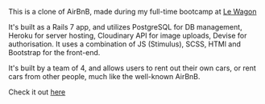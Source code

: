 This is a clone of AirBnB, made during my full-time bootcamp at <a href="https://www.lewagon.com/">Le Wagon</a>

It's built as a Rails 7 app, and utilizes PostgreSQL for DB management, Heroku for server hosting, Cloudinary API for image uploads, Devise for authorisation. It uses a combination of JS (Stimulus), SCSS, HTMl and Bootstrap for the front-end.

It's built by a team of 4, and allows users to rent out their own cars, or rent cars from other people, much like the well-known AirBnB.

Check it out <a href="https://driveme-ajcj1.herokuapp.com/"> here </a>
